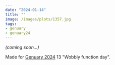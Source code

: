 ```yaml
---
date: "2024-01-14"
title: ""
image: /images/plots/1357.jpg
tags:
- genuary
- genuary24
---
```


*(coming soon...)*

Made for [Genuary 2024](https://genuary.art) 13 "Wobbly function day".
